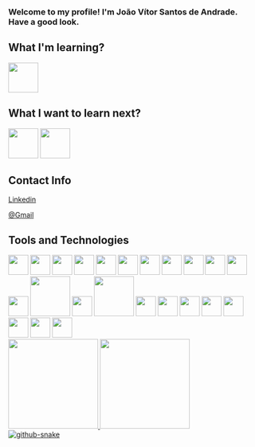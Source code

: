 ### Welcome to my profile! I'm João Vítor Santos de Andrade. Have a good look.

## What I'm learning?
<img src="https://cdn.jsdelivr.net/gh/devicons/devicon/icons/svelte/svelte-original.svg" width="60"/>

## What I want to learn next?
<div>
  <img aria-label="AWS" src="https://cdn.jsdelivr.net/gh/devicons/devicon/icons/amazonwebservices/amazonwebservices-original.svg" width="60" />
  <img src="https://www.solidjs.com/assets/logo-123b04bc.svg" width="60" />
</div>


## Contact Info
<a href="https://www.linkedin.com/in/jo%C3%A3o-v%C3%ADtor-santos-de-andrade-5a244a18a/"> Linkedin </a>

<a href="mailto:jvitorsantdrade@gmail.com"> @Gmail </a>

## Tools and Technologies 
<div>
  <img src="https://cdn.jsdelivr.net/gh/devicons/devicon/icons/c/c-original.svg"  width="40" height="40" />
  <img src="https://cdn.jsdelivr.net/gh/devicons/devicon/icons/css3/css3-original-wordmark.svg" width="40" height="40" />
  <img src="https://cdn.jsdelivr.net/gh/devicons/devicon/icons/docker/docker-original.svg" width="40" height="40"/>
 <img src="https://cdn.jsdelivr.net/gh/devicons/devicon/icons/dart/dart-original.svg" width="40" height="40"/>
 <img src="https://cdn.jsdelivr.net/gh/devicons/devicon/icons/figma/figma-original.svg" width="40" height="40"/>
 <img src="https://cdn.jsdelivr.net/gh/devicons/devicon/icons/filezilla/filezilla-plain.svg" width="40" height="40"/>
 <img src="https://cdn.jsdelivr.net/gh/devicons/devicon/icons/git/git-plain.svg" width="40" height="40" />
 <img src="https://cdn.jsdelivr.net/gh/devicons/devicon/icons/gradle/gradle-plain.svg" width="40" height="40"/>
 <img src="https://cdn.jsdelivr.net/gh/devicons/devicon/icons/html5/html5-original.svg" width="40" height="40"/>
<img src="https://cdn.jsdelivr.net/gh/devicons/devicon/icons/java/java-original-wordmark.svg"  width="40" height="40"/>
<img src="https://cdn.jsdelivr.net/gh/devicons/devicon/icons/javascript/javascript-original.svg" width="40" height="40"/>
<img src="https://cdn.jsdelivr.net/gh/devicons/devicon/icons/laravel/laravel-plain.svg"  width="40" height="40"/>
<img src="https://cdn.jsdelivr.net/gh/devicons/devicon/icons/mysql/mysql-original-wordmark.svg"  width="80" />
  <img src="https://cdn.jsdelivr.net/gh/devicons/devicon/icons/python/python-original.svg" width="40" />
  <img src="https://cdn.jsdelivr.net/gh/devicons/devicon/icons/pytorch/pytorch-plain-wordmark.svg" width="80" />
<img src="https://cdn.jsdelivr.net/gh/devicons/devicon/icons/raspberrypi/raspberrypi-original.svg" width="40"/>
  <img src="https://cdn.jsdelivr.net/gh/devicons/devicon/icons/react/react-original-wordmark.svg" width="40" />
  <img src="https://cdn.jsdelivr.net/gh/devicons/devicon/icons/selenium/selenium-original.svg" width="40"/>
  <img src="https://cdn.jsdelivr.net/gh/devicons/devicon/icons/spring/spring-original-wordmark.svg" width="40"/>
<img src="https://cdn.jsdelivr.net/gh/devicons/devicon/icons/sqlite/sqlite-original.svg" width="40"/>
<img src="https://cdn.jsdelivr.net/gh/devicons/devicon/icons/tailwindcss/tailwindcss-plain.svg" width="40"/>
<img src="https://cdn.jsdelivr.net/gh/devicons/devicon/icons/typescript/typescript-original.svg" width="40"/>
<img src="https://github.com/cypress-io/cypress-icons/blob/master/src/favicon/favicon.ico" width="40"/>

</div>
<div>
<a href="https://github.com/JoaoVitorSantDrade">
<img loading="lazy" height="180em" src="https://github-readme-stats.vercel.app/api/top-langs/?username=JoaoVitorSantDrade&layout=compact&langs_count=7&theme=dracula"/>
<img loading="lazy" height="180em" src="https://github-readme-stats.vercel.app/api?username=JoaoVitorSantDrade&show_icons=true&theme=dracula&include_all_commits=true&count_private=true"/>
<div>
  <picture>
    <source media="(prefers-color-scheme: dark)" srcset="github-user-contribution.svg" />
    <img alt="github-snake" src="github-snake.svg" />
  </picture>
</div>

</div>
<!--
**JoaoVitorSantDrade/JoaoVitorSantDrade** is a ✨ _special_ ✨ repository because its `README.md` (this file) appears on your GitHub profile.



Here are some ideas to get you started:

- 🔭 I’m currently working on ...
- 🌱 I’m currently learning ...
- 👯 I’m looking to collaborate on ...
- 🤔 I’m looking for help with ...
- 💬 Ask me about ...
- 📫 How to reach me: ...
- 😄 Pronouns: ...
- ⚡ Fun fact: ...
-->
